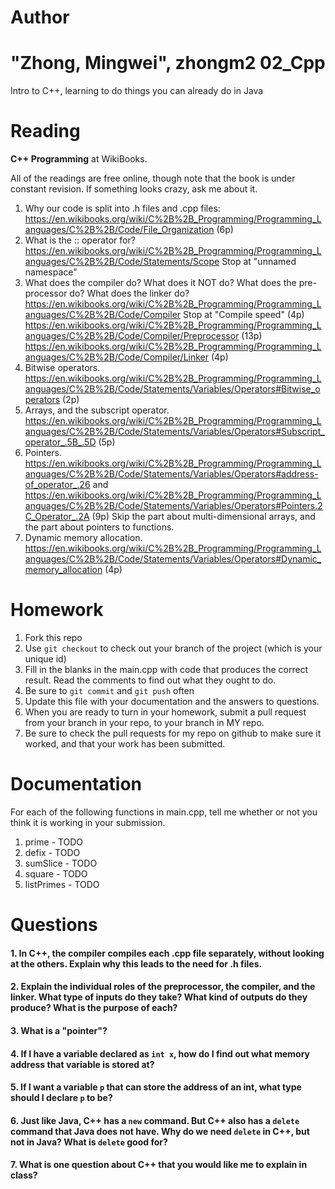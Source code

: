 Author
==========
"Zhong, Mingwei", zhongm2
02_Cpp
======

Intro to C++, learning to do things you can already do in Java

Reading
=======

**C++ Programming** at WikiBooks.

All of the readings are free online, though note that the book is under constant revision. If something looks crazy, ask me about it.

1. Why our code is split into .h files and .cpp files: https://en.wikibooks.org/wiki/C%2B%2B_Programming/Programming_Languages/C%2B%2B/Code/File_Organization (6p)
2. What is the :: operator for? https://en.wikibooks.org/wiki/C%2B%2B_Programming/Programming_Languages/C%2B%2B/Code/Statements/Scope Stop at "unnamed namespace"
3. What does the compiler do? What does it NOT do? What does the pre-processor do? What does the linker do? https://en.wikibooks.org/wiki/C%2B%2B_Programming/Programming_Languages/C%2B%2B/Code/Compiler Stop at "Compile speed" (4p) https://en.wikibooks.org/wiki/C%2B%2B_Programming/Programming_Languages/C%2B%2B/Code/Compiler/Preprocessor (13p) https://en.wikibooks.org/wiki/C%2B%2B_Programming/Programming_Languages/C%2B%2B/Code/Compiler/Linker (4p)
4. Bitwise operators. https://en.wikibooks.org/wiki/C%2B%2B_Programming/Programming_Languages/C%2B%2B/Code/Statements/Variables/Operators#Bitwise_operators (2p)
5. Arrays, and the subscript operator. https://en.wikibooks.org/wiki/C%2B%2B_Programming/Programming_Languages/C%2B%2B/Code/Statements/Variables/Operators#Subscript_operator_.5B_.5D (5p)
6. Pointers. https://en.wikibooks.org/wiki/C%2B%2B_Programming/Programming_Languages/C%2B%2B/Code/Statements/Variables/Operators#address-of_operator_.26 and https://en.wikibooks.org/wiki/C%2B%2B_Programming/Programming_Languages/C%2B%2B/Code/Statements/Variables/Operators#Pointers.2C_Operator_.2A (9p) Skip the part about multi-dimensional arrays, and the part about pointers to functions.
7. Dynamic memory allocation. https://en.wikibooks.org/wiki/C%2B%2B_Programming/Programming_Languages/C%2B%2B/Code/Statements/Variables/Operators#Dynamic_memory_allocation (4p)

Homework
========

1. Fork this repo
2. Use `git checkout` to check out your branch of the project (which is your unique id)
3. Fill in the blanks in the main.cpp with code that produces the correct result. Read the comments to find out what they ought to do.
4. Be sure to `git commit` and `git push` often
5. Update this file with your documentation and the answers to questions.
6. When you are ready to turn in your homework, submit a pull request from your branch in your repo, to your branch in MY repo.
7. Be sure to check the pull requests for my repo on github to make sure it worked, and that your work has been submitted.

Documentation
=========

For each of the following functions in main.cpp, tell me whether or not you think it is working in your submission.

1. prime - TODO
2. defix - TODO
3. sumSlice - TODO
4. square - TODO
5. listPrimes - TODO

Questions
=======

#### 1. In C++, the compiler compiles each .cpp file separately, without looking at the others. Explain why this leads to the need for .h files.

#### 2. Explain the individual roles of the preprocessor, the compiler, and the linker. What type of inputs do they take? What kind of outputs do they produce? What is the purpose of each?

#### 3. What is a "pointer"?

#### 4. If I have a variable declared as `int x`, how do I find out what memory address that variable is stored at?

#### 5. If I want a variable `p` that can store the address of an int, what type should I declare `p` to be?

#### 6. Just like Java, C++ has a `new` command. But C++ also has a `delete` command that Java does not have. Why do we need `delete` in C++, but not in Java? What is `delete` good for?

#### 7. What is one question about C++ that you would like me to explain in class?